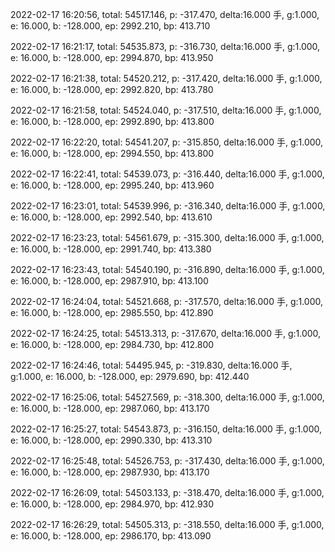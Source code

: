 2022-02-17 16:20:56, total: 54517.146, p: -317.470, delta:16.000 手, g:1.000, e: 16.000, b: -128.000, ep: 2992.210, bp: 413.710

2022-02-17 16:21:17, total: 54535.873, p: -316.730, delta:16.000 手, g:1.000, e: 16.000, b: -128.000, ep: 2994.870, bp: 413.950

2022-02-17 16:21:38, total: 54520.212, p: -317.420, delta:16.000 手, g:1.000, e: 16.000, b: -128.000, ep: 2992.820, bp: 413.780

2022-02-17 16:21:58, total: 54524.040, p: -317.510, delta:16.000 手, g:1.000, e: 16.000, b: -128.000, ep: 2992.890, bp: 413.800

2022-02-17 16:22:20, total: 54541.207, p: -315.850, delta:16.000 手, g:1.000, e: 16.000, b: -128.000, ep: 2994.550, bp: 413.800

2022-02-17 16:22:41, total: 54539.073, p: -316.440, delta:16.000 手, g:1.000, e: 16.000, b: -128.000, ep: 2995.240, bp: 413.960

2022-02-17 16:23:01, total: 54539.996, p: -316.340, delta:16.000 手, g:1.000, e: 16.000, b: -128.000, ep: 2992.540, bp: 413.610

2022-02-17 16:23:23, total: 54561.679, p: -315.300, delta:16.000 手, g:1.000, e: 16.000, b: -128.000, ep: 2991.740, bp: 413.380

2022-02-17 16:23:43, total: 54540.190, p: -316.890, delta:16.000 手, g:1.000, e: 16.000, b: -128.000, ep: 2987.910, bp: 413.100

2022-02-17 16:24:04, total: 54521.668, p: -317.570, delta:16.000 手, g:1.000, e: 16.000, b: -128.000, ep: 2985.550, bp: 412.890

2022-02-17 16:24:25, total: 54513.313, p: -317.670, delta:16.000 手, g:1.000, e: 16.000, b: -128.000, ep: 2984.730, bp: 412.800

2022-02-17 16:24:46, total: 54495.945, p: -319.830, delta:16.000 手, g:1.000, e: 16.000, b: -128.000, ep: 2979.690, bp: 412.440

2022-02-17 16:25:06, total: 54527.569, p: -318.300, delta:16.000 手, g:1.000, e: 16.000, b: -128.000, ep: 2987.060, bp: 413.170

2022-02-17 16:25:27, total: 54543.873, p: -316.150, delta:16.000 手, g:1.000, e: 16.000, b: -128.000, ep: 2990.330, bp: 413.310

2022-02-17 16:25:48, total: 54526.753, p: -317.430, delta:16.000 手, g:1.000, e: 16.000, b: -128.000, ep: 2987.930, bp: 413.170

2022-02-17 16:26:09, total: 54503.133, p: -318.470, delta:16.000 手, g:1.000, e: 16.000, b: -128.000, ep: 2984.970, bp: 412.930

2022-02-17 16:26:29, total: 54505.313, p: -318.550, delta:16.000 手, g:1.000, e: 16.000, b: -128.000, ep: 2986.170, bp: 413.090